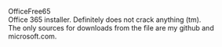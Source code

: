 OfficeFree65
<br>
Office 365 installer. Definitely does not crack anything (tm).
<br>
The only sources for downloads from the file are my github and microsoft.com.

